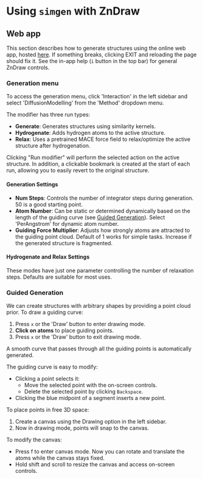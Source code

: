# Using `simgen` with ZnDraw

## Web app

This section describes how to generate structures using the online web app, hosted [here](https://zndraw.icp.uni-stuttgart.de/). If something breaks, clicking EXIT and reloading the page should fix it. See the in-app help (`i` button in the top bar) for general ZnDraw controls.

### Generation menu

To access the generation menu, click 'Interaction' in the left sidebar and select 'DiffusionModelling' from the 'Method' dropdown menu.

The modifier has three run types:

- **Generate**: Generates structures using similarity kernels.
- **Hydrogenate**: Adds hydrogen atoms to the active structure.
- **Relax**: Uses a pretrained MACE force field to relax/optimize the active structure after hydrogenation.

Clicking "Run modifier" will perform the selected action on the active structure. In addition, a clickable bookmark is created at the start of each run, allowing you to easily revert to the original structure.

#### Generation Settings

- **Num Steps**: Controls the number of integrator steps during generation. 50 is a good starting point.
- **Atom Number**: Can be static or determined dynamically based on the length of the guiding curve (see [Guided Generation](#guided-generation)). Select 'PerAngstrom' for dynamic atom number.
- **Guiding Force Multiplier**: Adjusts how strongly atoms are attracted to the guiding point cloud. Default of 1 works for simple tasks. Increase if the generated structure is fragmented.

#### Hydrogenate and Relax Settings

These modes have just one parameter controlling the number of relaxation steps. Defaults are suitable for most uses.

### Guided Generation

We can create structures with arbitrary shapes by providing a point cloud prior. To draw a guiding curve:

1. Press `x` or the 'Draw' button to enter drawing mode.
2. **Click on atoms** to place guiding points.
3. Press `x` or the 'Draw' button to exit drawing mode.

A smooth curve that passes through all the guiding points is automatically generated.

The guiding curve is easy to modify:

 - Clicking a point selects it:
   - Move the selected point with the on-screen controls.
   - Delete the selected point by clicking `Backspace`.
 - Clicking the blue midpoint of a segment inserts a new point.

To place points in free 3D space:

1. Create a canvas using the Drawing option in the left sidebar.
2. Now in drawing mode, points will snap to the canvas.

To modify the canvas:

- Press f to enter canvas mode. Now you can rotate and translate the atoms while the canvas stays fixed.
- Hold shift and scroll to resize the canvas and access on-screen controls.
